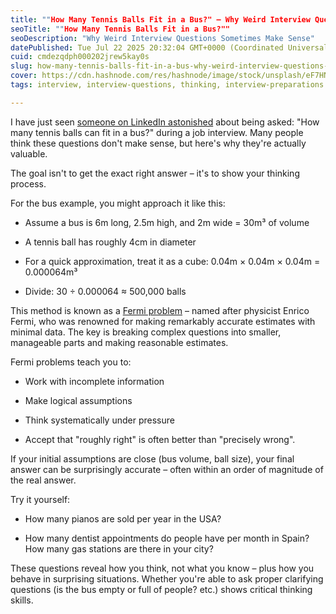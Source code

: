 ```yaml
---
title: ""How Many Tennis Balls Fit in a Bus?" – Why Weird Interview Questions Sometimes Make Sense"
seoTitle: ""How Many Tennis Balls Fit in a Bus?""
seoDescription: "Why Weird Interview Questions Sometimes Make Sense"
datePublished: Tue Jul 22 2025 20:32:04 GMT+0000 (Coordinated Universal Time)
cuid: cmdezqdph000202jrew5kay0s
slug: how-many-tennis-balls-fit-in-a-bus-why-weird-interview-questions-sometimes-make-sense
cover: https://cdn.hashnode.com/res/hashnode/image/stock/unsplash/eF7HN40WbAQ/upload/7ce410ecb8da7bb2c51f5bc4198e1fde.jpeg
tags: interview, interview-questions, thinking, interview-preparations

---
```


I have just seen [someone on LinkedIn astonished](https://www.linkedin.com/posts/renata-burska_rekrutacja-rozmowarekrutacyjna-hrpolska-activity-7351947865134379008-xMmF?utm_source=share&utm_medium=member_desktop&rcm=ACoAABJGjxIBHr57JHFtJrrlT4dEg19OhMfp8As) about being asked: "How many tennis balls can fit in a bus?" during a job interview. Many people think these questions don't make sense, but here's why they're actually valuable.

The goal isn't to get the exact right answer – it's to show your thinking process.

For the bus example, you might approach it like this:

* Assume a bus is 6m long, 2.5m high, and 2m wide = 30m³ of volume
    
* A tennis ball has roughly 4cm in diameter
    
* For a quick approximation, treat it as a cube: 0.04m × 0.04m × 0.04m = 0.000064m³
    
* Divide: 30 ÷ 0.000064 ≈ 500,000 balls
    

This method is known as a [Fermi problem](https://en.wikipedia.org/wiki/Fermi_problem) – named after physicist Enrico Fermi, who was renowned for making remarkably accurate estimates with minimal data. The key is breaking complex questions into smaller, manageable parts and making reasonable estimates.

Fermi problems teach you to:

* Work with incomplete information
    
* Make logical assumptions
    
* Think systematically under pressure
    
* Accept that "roughly right" is often better than "precisely wrong".
    

If your initial assumptions are close (bus volume, ball size), your final answer can be surprisingly accurate – often within an order of magnitude of the real answer.

Try it yourself:

* How many pianos are sold per year in the USA?
    
* How many dentist appointments do people have per month in Spain? How many gas stations are there in your city?
    

These questions reveal how you think, not what you know – plus how you behave in surprising situations. Whether you're able to ask proper clarifying questions (is the bus empty or full of people? etc.) shows critical thinking skills.